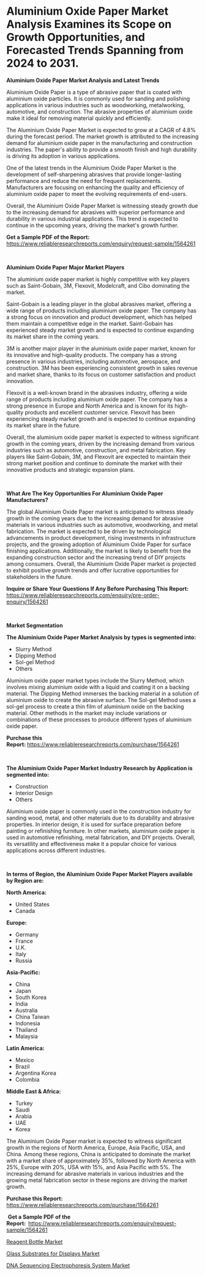 <p><h1>Aluminium Oxide Paper Market Analysis Examines its Scope on Growth Opportunities, and Forecasted Trends Spanning from 2024 to 2031.</h1></p><p><strong>Aluminium Oxide Paper Market Analysis and Latest Trends</strong></p>
<p><p>Aluminium Oxide Paper is a type of abrasive paper that is coated with aluminium oxide particles. It is commonly used for sanding and polishing applications in various industries such as woodworking, metalworking, automotive, and construction. The abrasive properties of aluminium oxide make it ideal for removing material quickly and efficiently.</p><p>The Aluminium Oxide Paper Market is expected to grow at a CAGR of 4.8% during the forecast period. The market growth is attributed to the increasing demand for aluminium oxide paper in the manufacturing and construction industries. The paper's ability to provide a smooth finish and high durability is driving its adoption in various applications.</p><p>One of the latest trends in the Aluminium Oxide Paper Market is the development of self-sharpening abrasives that provide longer-lasting performance and reduce the need for frequent replacements. Manufacturers are focusing on enhancing the quality and efficiency of aluminium oxide paper to meet the evolving requirements of end-users.</p><p>Overall, the Aluminium Oxide Paper Market is witnessing steady growth due to the increasing demand for abrasives with superior performance and durability in various industrial applications. This trend is expected to continue in the upcoming years, driving the market's growth further.</p></p>
<p><strong>Get a Sample PDF of the Report:&nbsp;</strong> <a href="https://www.reliableresearchreports.com/enquiry/request-sample/1564261">https://www.reliableresearchreports.com/enquiry/request-sample/1564261</a></p>
<p>&nbsp;</p>
<p><strong>Aluminium Oxide Paper Major Market Players</strong></p>
<p><p>The aluminium oxide paper market is highly competitive with key players such as Saint-Gobain, 3M, Flexovit, Modelcraft, and Cibo dominating the market. </p><p>Saint-Gobain is a leading player in the global abrasives market, offering a wide range of products including aluminium oxide paper. The company has a strong focus on innovation and product development, which has helped them maintain a competitive edge in the market. Saint-Gobain has experienced steady market growth and is expected to continue expanding its market share in the coming years.</p><p>3M is another major player in the aluminium oxide paper market, known for its innovative and high-quality products. The company has a strong presence in various industries, including automotive, aerospace, and construction. 3M has been experiencing consistent growth in sales revenue and market share, thanks to its focus on customer satisfaction and product innovation.</p><p>Flexovit is a well-known brand in the abrasives industry, offering a wide range of products including aluminium oxide paper. The company has a strong presence in Europe and North America and is known for its high-quality products and excellent customer service. Flexovit has been experiencing steady market growth and is expected to continue expanding its market share in the future.</p><p>Overall, the aluminium oxide paper market is expected to witness significant growth in the coming years, driven by the increasing demand from various industries such as automotive, construction, and metal fabrication. Key players like Saint-Gobain, 3M, and Flexovit are expected to maintain their strong market position and continue to dominate the market with their innovative products and strategic expansion plans.</p></p>
<p>&nbsp;</p>
<p><strong>What Are The Key Opportunities For Aluminium Oxide Paper Manufacturers?</strong></p>
<p><p>The global Aluminium Oxide Paper market is anticipated to witness steady growth in the coming years due to the increasing demand for abrasive materials in various industries such as automotive, woodworking, and metal fabrication. The market is expected to be driven by technological advancements in product development, rising investments in infrastructure projects, and the growing adoption of Aluminium Oxide Paper for surface finishing applications. Additionally, the market is likely to benefit from the expanding construction sector and the increasing trend of DIY projects among consumers. Overall, the Aluminium Oxide Paper market is projected to exhibit positive growth trends and offer lucrative opportunities for stakeholders in the future.</p></p>
<p><strong>Inquire or Share Your Questions If Any Before Purchasing This Report:</strong> <a href="https://www.reliableresearchreports.com/enquiry/pre-order-enquiry/1564261">https://www.reliableresearchreports.com/enquiry/pre-order-enquiry/1564261</a></p>
<p>&nbsp;</p>
<p><strong>Market Segmentation</strong></p>
<p><strong>The Aluminium Oxide Paper Market Analysis by types is segmented into:</strong></p>
<p><ul><li>Slurry Method</li><li>Dipping Method</li><li>Sol-gel Method</li><li>Others</li></ul></p>
<p><p>Aluminium oxide paper market types include the Slurry Method, which involves mixing aluminium oxide with a liquid and coating it on a backing material. The Dipping Method immerses the backing material in a solution of aluminium oxide to create the abrasive surface. The Sol-gel Method uses a sol-gel process to create a thin film of aluminium oxide on the backing material. Other methods in the market may include variations or combinations of these processes to produce different types of aluminium oxide paper.</p></p>
<p><strong>Purchase this Report:&nbsp;</strong><a href="https://www.reliableresearchreports.com/purchase/1564261">https://www.reliableresearchreports.com/purchase/1564261</a></p>
<p>&nbsp;</p>
<p><strong>The Aluminium Oxide Paper Market Industry Research by Application is segmented into:</strong></p>
<p><ul><li>Construction</li><li>Interior Design</li><li>Others</li></ul></p>
<p><p>Aluminium oxide paper is commonly used in the construction industry for sanding wood, metal, and other materials due to its durability and abrasive properties. In interior design, it is used for surface preparation before painting or refinishing furniture. In other markets, aluminium oxide paper is used in automotive refinishing, metal fabrication, and DIY projects. Overall, its versatility and effectiveness make it a popular choice for various applications across different industries.</p></p>
<p>&nbsp;</p>
<p><strong>In terms of Region, the Aluminium Oxide Paper Market Players available by Region are:</strong></p>
<p>
    <p> <strong> North America: </strong>
        <ul>
            <li>United States</li>
            <li>Canada</li>
        </ul>
        </p> 
    <p> <strong> Europe: </strong>
        <ul>
            <li>Germany</li>
            <li>France</li>
            <li>U.K.</li>
            <li>Italy</li>
            <li>Russia</li>
        </ul>
        </p> 
    <p> <strong> Asia-Pacific: </strong>
        <ul>
            <li>China</li>
            <li>Japan</li>
            <li>South Korea</li>
            <li>India</li>
            <li>Australia</li>
            <li>China Taiwan</li>
            <li>Indonesia</li>
            <li>Thailand</li>
            <li>Malaysia</li>
        </ul>
        </p> 
    <p> <strong> Latin America: </strong>
        <ul>
            <li>Mexico</li>
            <li>Brazil</li>
            <li>Argentina Korea</li>
            <li>Colombia</li>
        </ul>
        </p> 
    <p> <strong> Middle East & Africa: </strong>
        <ul>
            <li>Turkey</li>
            <li>Saudi</li>
            <li>Arabia</li>
            <li>UAE</li>
            <li>Korea</li>
        </ul>
    </p>
    </p>
<p><p>The Aluminium Oxide Paper market is expected to witness significant growth in the regions of North America, Europe, Asia Pacific, USA, and China. Among these regions, China is anticipated to dominate the market with a market share of approximately 35%, followed by North America with 25%, Europe with 20%, USA with 15%, and Asia Pacific with 5%. The increasing demand for abrasive materials in various industries and the growing metal fabrication sector in these regions are driving the market growth.</p></p>
<p><strong>Purchase this Report: </strong><a href="https://www.reliableresearchreports.com/purchase/1564261">https://www.reliableresearchreports.com/purchase/1564261</a></p>
<p>&nbsp;<strong>Get a Sample PDF of the Report:&nbsp;&nbsp;</strong><a href="https://www.reliableresearchreports.com/enquiry/request-sample/1564261">https://www.reliableresearchreports.com/enquiry/request-sample/1564261</a></p>
<p><strong></strong></p>
<p><p><a href="https://view.publitas.com/reportprime-1/reagent-bottle-market-size-market-share-and-global-market-analysis-report-2023-2030/">Reagent Bottle Market</a></p><p><a href="https://view.publitas.com/reportprime-1/glass-substrates-for-displays-market-provides-a-comprehensive-analysis-including-a-macro-overview-of-the-market-as-well-as-micro-details-such-as-market-size-and-competitive-landscape/">Glass Substrates for Displays Market</a></p><p><a href="https://view.publitas.com/reportprime-1/dna-sequencing-electrophoresis-system-market-insights-market-players-and-forecast-till-2030/">DNA Sequencing Electrophoresis System Market</a></p></p>